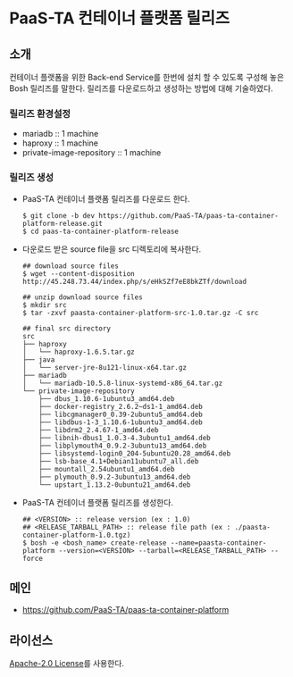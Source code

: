 # PaaS-TA 컨테이너 플랫폼 릴리즈
## 소개
컨테이너 플랫폼을 위한 Back-end Service를 한번에 설치 할 수 있도록 구성해 놓은 Bosh 릴리즈를 말한다. 릴리즈를 다운로드하고 생성하는 방법에 대해 기술하였다.

### 릴리즈 환경설정
  - mariadb :: 1 machine
  - haproxy :: 1 machine
  - private-image-repository :: 1 machine

### 릴리즈 생성  
  - PaaS-TA 컨테이너 플랫폼 릴리즈를 다운로드 한다.    
    ```
    $ git clone -b dev https://github.com/PaaS-TA/paas-ta-container-platform-release.git
    $ cd paas-ta-container-platform-release
    ```
    
  - 다운로드 받은 source file을 src 디렉토리에 복사한다. 
    ```
    ## download source files   
    $ wget --content-disposition http://45.248.73.44/index.php/s/eHkSZf7eE8bkZTf/download

    ## unzip download source files   
    $ mkdir src
    $ tar -zxvf paasta-container-platform-src-1.0.tar.gz -C src  
    
    ## final src directory   
    src
    ├── haproxy
    │   └── haproxy-1.6.5.tar.gz
    ├── java
    │   └── server-jre-8u121-linux-x64.tar.gz
    ├── mariadb
    │   └── mariadb-10.5.8-linux-systemd-x86_64.tar.gz
    └── private-image-repository
        ├── dbus_1.10.6-1ubuntu3_amd64.deb
        ├── docker-registry_2.6.2~ds1-1_amd64.deb
        ├── libcgmanager0_0.39-2ubuntu5_amd64.deb
        ├── libdbus-1-3_1.10.6-1ubuntu3_amd64.deb
        ├── libdrm2_2.4.67-1_amd64.deb
        ├── libnih-dbus1_1.0.3-4.3ubuntu1_amd64.deb
        ├── libplymouth4_0.9.2-3ubuntu13_amd64.deb
        ├── libsystemd-login0_204-5ubuntu20.28_amd64.deb
        ├── lsb-base_4.1+Debian11ubuntu7_all.deb
        ├── mountall_2.54ubuntu1_amd64.deb
        ├── plymouth_0.9.2-3ubuntu13_amd64.deb
        └── upstart_1.13.2-0ubuntu21_amd64.deb
    ```
   
  - PaaS-TA 컨테이너 플랫폼 릴리즈를 생성한다.    
    ```
    ## <VERSION> :: release version (ex : 1.0)  
    ## <RELEASE_TARBALL_PATH> :: release file path (ex : ./paasta-container-platform-1.0.tgz)         
    $ bosh -e <bosh_name> create-release --name=paasta-container-platform --version=<VERSION> --tarball=<RELEASE_TARBALL_PATH> --force   
    ```   

## 메인
- https://github.com/PaaS-TA/paas-ta-container-platform

## 라이선스 
[Apache-2.0 License](http://www.apache.org/licenses/LICENSE-2.0)를 사용한다.

